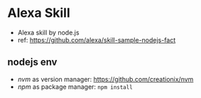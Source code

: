 # Alexa Skill

- Alexa skill by node.js
- ref: https://github.com/alexa/skill-sample-nodejs-fact

## nodejs env

- *nvm* as version manager: https://github.com/creationix/nvm
- *npm* as package manager: `npm install`


